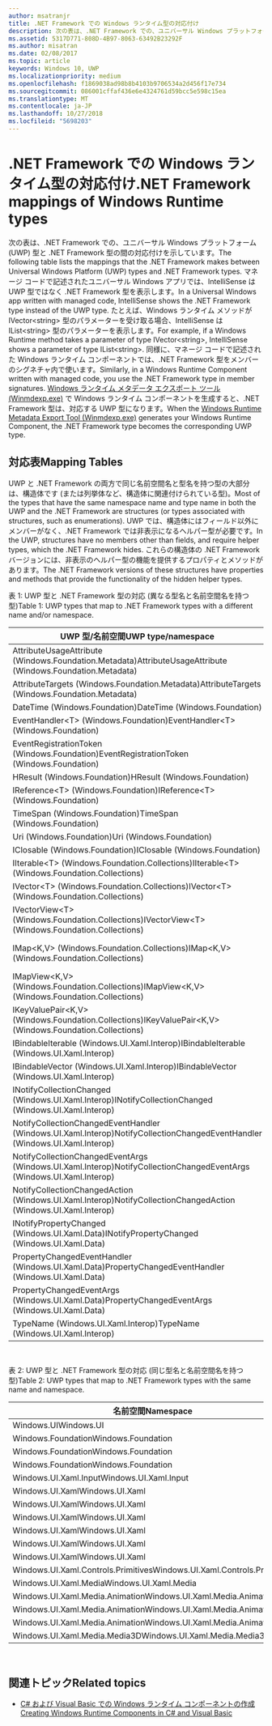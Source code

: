 ```yaml
---
author: msatranjr
title: .NET Framework での Windows ランタイム型の対応付け
description: 次の表は、.NET Framework での、ユニバーサル Windows プラットフォーム (UWP) 型と .NET Framework 型の間の対応付けを示しています。
ms.assetid: 5317D771-808D-4B97-8063-63492B23292F
ms.author: misatran
ms.date: 02/08/2017
ms.topic: article
keywords: Windows 10, UWP
ms.localizationpriority: medium
ms.openlocfilehash: f1869038ad98b8b4103b9706534a2d456f17e734
ms.sourcegitcommit: 086001cffaf436e6e4324761d59bcc5e598c15ea
ms.translationtype: MT
ms.contentlocale: ja-JP
ms.lasthandoff: 10/27/2018
ms.locfileid: "5698203"
---
```

# <a name="net-framework-mappings-of-windows-runtime-types"></a><span data-ttu-id="24af7-104">.NET Framework での Windows ランタイム型の対応付け</span><span class="sxs-lookup"><span data-stu-id="24af7-104">.NET Framework mappings of Windows Runtime types</span></span>



<span data-ttu-id="24af7-105">次の表は、.NET Framework での、ユニバーサル Windows プラットフォーム (UWP) 型と .NET Framework 型の間の対応付けを示しています。</span><span class="sxs-lookup"><span data-stu-id="24af7-105">The following table lists the mappings that the .NET Framework makes between Universal Windows Platform (UWP) types and .NET Framework types.</span></span> <span data-ttu-id="24af7-106">マネージ コードで記述されたユニバーサル Windows アプリでは、IntelliSense は UWP 型ではなく .NET Framework 型を表示します。</span><span class="sxs-lookup"><span data-stu-id="24af7-106">In a Universal Windows app written with managed code, IntelliSense shows the .NET Framework type instead of the UWP type.</span></span> <span data-ttu-id="24af7-107">たとえば、Windows ランタイム メソッドが IVector&lt;string&gt; 型のパラメーターを受け取る場合、IntelliSense は IList&lt;string&gt; 型のパラメーターを表示します。</span><span class="sxs-lookup"><span data-stu-id="24af7-107">For example, if a Windows Runtime method takes a parameter of type IVector&lt;string&gt;, IntelliSense shows a parameter of type IList&lt;string&gt;.</span></span> <span data-ttu-id="24af7-108">同様に、マネージ コードで記述された Windows ランタイム コンポーネントでは、.NET Framework 型をメンバーのシグネチャ内で使います。</span><span class="sxs-lookup"><span data-stu-id="24af7-108">Similarly, in a Windows Runtime Component written with managed code, you use the .NET Framework type in member signatures.</span></span> <span data-ttu-id="24af7-109">[Windows ランタイム メタデータ エクスポート ツール (Winmdexp.exe)](https://msdn.microsoft.com/library/hh925576.aspx) で Windows ランタイム コンポーネントを生成すると、.NET Framework 型は、対応する UWP 型になります。</span><span class="sxs-lookup"><span data-stu-id="24af7-109">When the [Windows Runtime Metadata Export Tool (Winmdexp.exe)](https://msdn.microsoft.com/library/hh925576.aspx) generates your Windows Runtime Component, the .NET Framework type becomes the corresponding UWP type.</span></span>

## <a name="mapping-tables"></a><span data-ttu-id="24af7-110">対応表</span><span class="sxs-lookup"><span data-stu-id="24af7-110">Mapping Tables</span></span>


<span data-ttu-id="24af7-111">UWP と .NET Framework の両方で同じ名前空間名と型名を持つ型の大部分は、構造体です (または列挙体など、構造体に関連付けられている型)。</span><span class="sxs-lookup"><span data-stu-id="24af7-111">Most of the types that have the same namespace name and type name in both the UWP and the .NET Framework are structures (or types associated with structures, such as enumerations).</span></span> <span data-ttu-id="24af7-112">UWP では、構造体にはフィールド以外にメンバーがなく、.NET Framework では非表示になるヘルパー型が必要です。</span><span class="sxs-lookup"><span data-stu-id="24af7-112">In the UWP, structures have no members other than fields, and require helper types, which the .NET Framework hides.</span></span> <span data-ttu-id="24af7-113">これらの構造体の .NET Framework バージョンには、非表示のヘルパー型の機能を提供するプロパティとメソッドがあります。</span><span class="sxs-lookup"><span data-stu-id="24af7-113">The .NET Framework versions of these structures have properties and methods that provide the functionality of the hidden helper types.</span></span>

<span data-ttu-id="24af7-114">表 1: UWP 型と .NET Framework 型の対応 (異なる型名と名前空間名を持つ型)</span><span class="sxs-lookup"><span data-stu-id="24af7-114">Table 1: UWP types that map to .NET Framework types with a different name and/or namespace.</span></span>

| <span data-ttu-id="24af7-115">UWP 型/名前空間</span><span class="sxs-lookup"><span data-stu-id="24af7-115">UWP type/namespace</span></span>                                            | <span data-ttu-id="24af7-116">.NET Framework 型/名前空間</span><span class="sxs-lookup"><span data-stu-id="24af7-116">.NET Framework type/namespace</span></span>                                          | <span data-ttu-id="24af7-117">.NET Framework アセンブリ</span><span class="sxs-lookup"><span data-stu-id="24af7-117">.NET Framework assembly</span></span>                           |
|---------------------------------------------------------------|------------------------------------------------------------------------|---------------------------------------------------|
| <span data-ttu-id="24af7-118">AttributeUsageAttribute (Windows.Foundation.Metadata)</span><span class="sxs-lookup"><span data-stu-id="24af7-118">AttributeUsageAttribute (Windows.Foundation.Metadata)</span></span>         | <span data-ttu-id="24af7-119">AttributeUsageAttribute (System)</span><span class="sxs-lookup"><span data-stu-id="24af7-119">AttributeUsageAttribute (System)</span></span>                                       | <span data-ttu-id="24af7-120">System.Runtime.dll</span><span class="sxs-lookup"><span data-stu-id="24af7-120">System.Runtime.dll</span></span>                                |
| <span data-ttu-id="24af7-121">AttributeTargets (Windows.Foundation.Metadata)</span><span class="sxs-lookup"><span data-stu-id="24af7-121">AttributeTargets (Windows.Foundation.Metadata)</span></span>                | <span data-ttu-id="24af7-122">AttributeTargets (System)</span><span class="sxs-lookup"><span data-stu-id="24af7-122">AttributeTargets (System)</span></span>                                              | <span data-ttu-id="24af7-123">System.Runtime.dll</span><span class="sxs-lookup"><span data-stu-id="24af7-123">System.Runtime.dll</span></span>                                |
| <span data-ttu-id="24af7-124">DateTime (Windows.Foundation)</span><span class="sxs-lookup"><span data-stu-id="24af7-124">DateTime (Windows.Foundation)</span></span>                                 | <span data-ttu-id="24af7-125">DateTimeOffset (System)</span><span class="sxs-lookup"><span data-stu-id="24af7-125">DateTimeOffset (System)</span></span>                                                | <span data-ttu-id="24af7-126">System.Runtime.dll</span><span class="sxs-lookup"><span data-stu-id="24af7-126">System.Runtime.dll</span></span>                                |
| <span data-ttu-id="24af7-127">EventHandler&lt;T&gt; (Windows.Foundation)</span><span class="sxs-lookup"><span data-stu-id="24af7-127">EventHandler&lt;T&gt; (Windows.Foundation)</span></span>                    | <span data-ttu-id="24af7-128">EventHandler&lt;T&gt; (System)</span><span class="sxs-lookup"><span data-stu-id="24af7-128">EventHandler&lt;T&gt; (System)</span></span>                                         | <span data-ttu-id="24af7-129">System.Runtime.dll</span><span class="sxs-lookup"><span data-stu-id="24af7-129">System.Runtime.dll</span></span>                                |
| <span data-ttu-id="24af7-130">EventRegistrationToken (Windows.Foundation)</span><span class="sxs-lookup"><span data-stu-id="24af7-130">EventRegistrationToken (Windows.Foundation)</span></span>                   | <span data-ttu-id="24af7-131">EventRegistrationToken (System.Runtime.InteropServices.WindowsRuntime)</span><span class="sxs-lookup"><span data-stu-id="24af7-131">EventRegistrationToken (System.Runtime.InteropServices.WindowsRuntime)</span></span> | <span data-ttu-id="24af7-132">System.Runtime.InteropServices.WindowsRuntime.dll</span><span class="sxs-lookup"><span data-stu-id="24af7-132">System.Runtime.InteropServices.WindowsRuntime.dll</span></span> |
| <span data-ttu-id="24af7-133">HResult (Windows.Foundation)</span><span class="sxs-lookup"><span data-stu-id="24af7-133">HResult (Windows.Foundation)</span></span>                                  | <span data-ttu-id="24af7-134">Exception (System)</span><span class="sxs-lookup"><span data-stu-id="24af7-134">Exception (System)</span></span>                                                     | <span data-ttu-id="24af7-135">System.Runtime.dll</span><span class="sxs-lookup"><span data-stu-id="24af7-135">System.Runtime.dll</span></span>                                |
| <span data-ttu-id="24af7-136">IReference&lt;T&gt; (Windows.Foundation)</span><span class="sxs-lookup"><span data-stu-id="24af7-136">IReference&lt;T&gt; (Windows.Foundation)</span></span>                      | <span data-ttu-id="24af7-137">Nullable&lt;T&gt; (System)</span><span class="sxs-lookup"><span data-stu-id="24af7-137">Nullable&lt;T&gt; (System)</span></span>                                             | <span data-ttu-id="24af7-138">System.Runtime.dll</span><span class="sxs-lookup"><span data-stu-id="24af7-138">System.Runtime.dll</span></span>                                |
| <span data-ttu-id="24af7-139">TimeSpan (Windows.Foundation)</span><span class="sxs-lookup"><span data-stu-id="24af7-139">TimeSpan (Windows.Foundation)</span></span>                                 | <span data-ttu-id="24af7-140">TimeSpan (System)</span><span class="sxs-lookup"><span data-stu-id="24af7-140">TimeSpan (System)</span></span>                                                      | <span data-ttu-id="24af7-141">System.Runtime.dll</span><span class="sxs-lookup"><span data-stu-id="24af7-141">System.Runtime.dll</span></span>                                |
| <span data-ttu-id="24af7-142">Uri (Windows.Foundation)</span><span class="sxs-lookup"><span data-stu-id="24af7-142">Uri (Windows.Foundation)</span></span>                                      | <span data-ttu-id="24af7-143">Uri (System)</span><span class="sxs-lookup"><span data-stu-id="24af7-143">Uri (System)</span></span>                                                           | <span data-ttu-id="24af7-144">System.Runtime.dll</span><span class="sxs-lookup"><span data-stu-id="24af7-144">System.Runtime.dll</span></span>                                |
| <span data-ttu-id="24af7-145">IClosable (Windows.Foundation)</span><span class="sxs-lookup"><span data-stu-id="24af7-145">IClosable (Windows.Foundation)</span></span>                                | <span data-ttu-id="24af7-146">IDisposable (System)</span><span class="sxs-lookup"><span data-stu-id="24af7-146">IDisposable (System)</span></span>                                                   | <span data-ttu-id="24af7-147">System.Runtime.dll</span><span class="sxs-lookup"><span data-stu-id="24af7-147">System.Runtime.dll</span></span>                                |
| <span data-ttu-id="24af7-148">IIterable&lt;T&gt; (Windows.Foundation.Collections)</span><span class="sxs-lookup"><span data-stu-id="24af7-148">IIterable&lt;T&gt; (Windows.Foundation.Collections)</span></span>           | <span data-ttu-id="24af7-149">IEnumerable&lt;T&gt; (System.Collections.Generic)</span><span class="sxs-lookup"><span data-stu-id="24af7-149">IEnumerable&lt;T&gt; (System.Collections.Generic)</span></span>                      | <span data-ttu-id="24af7-150">System.Runtime.dll</span><span class="sxs-lookup"><span data-stu-id="24af7-150">System.Runtime.dll</span></span>                                |
| <span data-ttu-id="24af7-151">IVector&lt;T&gt; (Windows.Foundation.Collections)</span><span class="sxs-lookup"><span data-stu-id="24af7-151">IVector&lt;T&gt; (Windows.Foundation.Collections)</span></span>             | <span data-ttu-id="24af7-152">IList&lt;T&gt; (System.Collections.Generic)</span><span class="sxs-lookup"><span data-stu-id="24af7-152">IList&lt;T&gt; (System.Collections.Generic)</span></span>                            | <span data-ttu-id="24af7-153">System.Runtime.dll</span><span class="sxs-lookup"><span data-stu-id="24af7-153">System.Runtime.dll</span></span>                                |
| <span data-ttu-id="24af7-154">IVectorView&lt;T&gt; (Windows.Foundation.Collections)</span><span class="sxs-lookup"><span data-stu-id="24af7-154">IVectorView&lt;T&gt; (Windows.Foundation.Collections)</span></span>         | <span data-ttu-id="24af7-155">IReadOnlyList&lt;T&gt; (System.Collections.Generic)</span><span class="sxs-lookup"><span data-stu-id="24af7-155">IReadOnlyList&lt;T&gt; (System.Collections.Generic)</span></span>                    | <span data-ttu-id="24af7-156">System.Runtime.dll</span><span class="sxs-lookup"><span data-stu-id="24af7-156">System.Runtime.dll</span></span>                                |
| <span data-ttu-id="24af7-157">IMap&lt;K,V&gt; (Windows.Foundation.Collections)</span><span class="sxs-lookup"><span data-stu-id="24af7-157">IMap&lt;K,V&gt; (Windows.Foundation.Collections)</span></span>              | <span data-ttu-id="24af7-158">IDictionary&lt;TKey,TValue&gt; (System.Collections.Generic)</span><span class="sxs-lookup"><span data-stu-id="24af7-158">IDictionary&lt;TKey,TValue&gt; (System.Collections.Generic)</span></span>            | <span data-ttu-id="24af7-159">System.Runtime.dll</span><span class="sxs-lookup"><span data-stu-id="24af7-159">System.Runtime.dll</span></span>                                |
| <span data-ttu-id="24af7-160">IMapView&lt;K,V&gt; (Windows.Foundation.Collections)</span><span class="sxs-lookup"><span data-stu-id="24af7-160">IMapView&lt;K,V&gt; (Windows.Foundation.Collections)</span></span>          | <span data-ttu-id="24af7-161">IReadOnlyDictionary&lt;TKey,TValue&gt; (System.Collections.Generic)</span><span class="sxs-lookup"><span data-stu-id="24af7-161">IReadOnlyDictionary&lt;TKey,TValue&gt; (System.Collections.Generic)</span></span>    | <span data-ttu-id="24af7-162">System.Runtime.dll</span><span class="sxs-lookup"><span data-stu-id="24af7-162">System.Runtime.dll</span></span>                                |
| <span data-ttu-id="24af7-163">IKeyValuePair&lt;K,V&gt; (Windows.Foundation.Collections)</span><span class="sxs-lookup"><span data-stu-id="24af7-163">IKeyValuePair&lt;K,V&gt; (Windows.Foundation.Collections)</span></span>     | <span data-ttu-id="24af7-164">KeyValuePair&lt;TKey,TValue&gt; (System.Collections.Generic)</span><span class="sxs-lookup"><span data-stu-id="24af7-164">KeyValuePair&lt;TKey,TValue&gt; (System.Collections.Generic)</span></span>           | <span data-ttu-id="24af7-165">System.Runtime.dll</span><span class="sxs-lookup"><span data-stu-id="24af7-165">System.Runtime.dll</span></span>                                |
| <span data-ttu-id="24af7-166">IBindableIterable (Windows.UI.Xaml.Interop)</span><span class="sxs-lookup"><span data-stu-id="24af7-166">IBindableIterable (Windows.UI.Xaml.Interop)</span></span>                   | <span data-ttu-id="24af7-167">IEnumerable (System.Collections)</span><span class="sxs-lookup"><span data-stu-id="24af7-167">IEnumerable (System.Collections)</span></span>                                       | <span data-ttu-id="24af7-168">System.Runtime.dll</span><span class="sxs-lookup"><span data-stu-id="24af7-168">System.Runtime.dll</span></span>                                |
| <span data-ttu-id="24af7-169">IBindableVector (Windows.UI.Xaml.Interop)</span><span class="sxs-lookup"><span data-stu-id="24af7-169">IBindableVector (Windows.UI.Xaml.Interop)</span></span>                     | <span data-ttu-id="24af7-170">IList (System.Collections)</span><span class="sxs-lookup"><span data-stu-id="24af7-170">IList (System.Collections)</span></span>                                             | <span data-ttu-id="24af7-171">System.Runtime.dll</span><span class="sxs-lookup"><span data-stu-id="24af7-171">System.Runtime.dll</span></span>                                |
| <span data-ttu-id="24af7-172">INotifyCollectionChanged (Windows.UI.Xaml.Interop)</span><span class="sxs-lookup"><span data-stu-id="24af7-172">INotifyCollectionChanged (Windows.UI.Xaml.Interop)</span></span>            | <span data-ttu-id="24af7-173">INotifyCollectionChanged (System.Collections.Specialized)</span><span class="sxs-lookup"><span data-stu-id="24af7-173">INotifyCollectionChanged (System.Collections.Specialized)</span></span>              | <span data-ttu-id="24af7-174">System.ObjectModel.dll</span><span class="sxs-lookup"><span data-stu-id="24af7-174">System.ObjectModel.dll</span></span>                            |
| <span data-ttu-id="24af7-175">NotifyCollectionChangedEventHandler (Windows.UI.Xaml.Interop)</span><span class="sxs-lookup"><span data-stu-id="24af7-175">NotifyCollectionChangedEventHandler (Windows.UI.Xaml.Interop)</span></span> | <span data-ttu-id="24af7-176">NotifyCollectionChangedEventHandler (System.Collections.Specialized)</span><span class="sxs-lookup"><span data-stu-id="24af7-176">NotifyCollectionChangedEventHandler (System.Collections.Specialized)</span></span>   | <span data-ttu-id="24af7-177">System.ObjectModel.dll</span><span class="sxs-lookup"><span data-stu-id="24af7-177">System.ObjectModel.dll</span></span>                            |
| <span data-ttu-id="24af7-178">NotifyCollectionChangedEventArgs (Windows.UI.Xaml.Interop)</span><span class="sxs-lookup"><span data-stu-id="24af7-178">NotifyCollectionChangedEventArgs (Windows.UI.Xaml.Interop)</span></span>    | <span data-ttu-id="24af7-179">NotifyCollectionChangedEventArgs (System.Collections.Specialized)</span><span class="sxs-lookup"><span data-stu-id="24af7-179">NotifyCollectionChangedEventArgs (System.Collections.Specialized)</span></span>      | <span data-ttu-id="24af7-180">System.ObjectModel.dll</span><span class="sxs-lookup"><span data-stu-id="24af7-180">System.ObjectModel.dll</span></span>                            |
| <span data-ttu-id="24af7-181">NotifyCollectionChangedAction (Windows.UI.Xaml.Interop)</span><span class="sxs-lookup"><span data-stu-id="24af7-181">NotifyCollectionChangedAction (Windows.UI.Xaml.Interop)</span></span>       | <span data-ttu-id="24af7-182">NotifyCollectionChangedAction (System.Collections.Specialized)</span><span class="sxs-lookup"><span data-stu-id="24af7-182">NotifyCollectionChangedAction (System.Collections.Specialized)</span></span>         | <span data-ttu-id="24af7-183">System.ObjectModel.dll</span><span class="sxs-lookup"><span data-stu-id="24af7-183">System.ObjectModel.dll</span></span>                            |
| <span data-ttu-id="24af7-184">INotifyPropertyChanged (Windows.UI.Xaml.Data)</span><span class="sxs-lookup"><span data-stu-id="24af7-184">INotifyPropertyChanged (Windows.UI.Xaml.Data)</span></span>                 | <span data-ttu-id="24af7-185">INotifyPropertyChanged (System.ComponentModel)</span><span class="sxs-lookup"><span data-stu-id="24af7-185">INotifyPropertyChanged (System.ComponentModel)</span></span>                         | <span data-ttu-id="24af7-186">System.ObjectModel.dll</span><span class="sxs-lookup"><span data-stu-id="24af7-186">System.ObjectModel.dll</span></span>                            |
| <span data-ttu-id="24af7-187">PropertyChangedEventHandler (Windows.UI.Xaml.Data)</span><span class="sxs-lookup"><span data-stu-id="24af7-187">PropertyChangedEventHandler (Windows.UI.Xaml.Data)</span></span>            | <span data-ttu-id="24af7-188">PropertyChangedEventHandler (System.ComponentModel)</span><span class="sxs-lookup"><span data-stu-id="24af7-188">PropertyChangedEventHandler (System.ComponentModel)</span></span>                    | <span data-ttu-id="24af7-189">System.ObjectModel.dll</span><span class="sxs-lookup"><span data-stu-id="24af7-189">System.ObjectModel.dll</span></span>                            |
| <span data-ttu-id="24af7-190">PropertyChangedEventArgs (Windows.UI.Xaml.Data)</span><span class="sxs-lookup"><span data-stu-id="24af7-190">PropertyChangedEventArgs (Windows.UI.Xaml.Data)</span></span>               | <span data-ttu-id="24af7-191">PropertyChangedEventArgs (System.ComponentModel)</span><span class="sxs-lookup"><span data-stu-id="24af7-191">PropertyChangedEventArgs (System.ComponentModel)</span></span>                       | <span data-ttu-id="24af7-192">System.ObjectModel.dll</span><span class="sxs-lookup"><span data-stu-id="24af7-192">System.ObjectModel.dll</span></span>                            |
| <span data-ttu-id="24af7-193">TypeName (Windows.UI.Xaml.Interop)</span><span class="sxs-lookup"><span data-stu-id="24af7-193">TypeName (Windows.UI.Xaml.Interop)</span></span>                            | <span data-ttu-id="24af7-194">Type (System)</span><span class="sxs-lookup"><span data-stu-id="24af7-194">Type (System)</span></span>                                                          | <span data-ttu-id="24af7-195">System.Runtime.dll</span><span class="sxs-lookup"><span data-stu-id="24af7-195">System.Runtime.dll</span></span>                                |

 

<span data-ttu-id="24af7-196">表 2: UWP 型と .NET Framework 型の対応 (同じ型名と名前空間名を持つ型)</span><span class="sxs-lookup"><span data-stu-id="24af7-196">Table 2: UWP types that map to .NET Framework types with the same name and namespace.</span></span>

| <span data-ttu-id="24af7-197">名前空間</span><span class="sxs-lookup"><span data-stu-id="24af7-197">Namespace</span></span>                           | <span data-ttu-id="24af7-198">型</span><span class="sxs-lookup"><span data-stu-id="24af7-198">Type</span></span>               | <span data-ttu-id="24af7-199">.NET Framework アセンブリ</span><span class="sxs-lookup"><span data-stu-id="24af7-199">.NET Framework assembly</span></span>                   |
|-------------------------------------|--------------------|-------------------------------------------|
| <span data-ttu-id="24af7-200">Windows.UI</span><span class="sxs-lookup"><span data-stu-id="24af7-200">Windows.UI</span></span>                          | <span data-ttu-id="24af7-201">Color</span><span class="sxs-lookup"><span data-stu-id="24af7-201">Color</span></span>              | <span data-ttu-id="24af7-202">System.Runtime.WindowsRuntime.dll</span><span class="sxs-lookup"><span data-stu-id="24af7-202">System.Runtime.WindowsRuntime.dll</span></span>         |
| <span data-ttu-id="24af7-203">Windows.Foundation</span><span class="sxs-lookup"><span data-stu-id="24af7-203">Windows.Foundation</span></span>                  | <span data-ttu-id="24af7-204">Point</span><span class="sxs-lookup"><span data-stu-id="24af7-204">Point</span></span>              | <span data-ttu-id="24af7-205">System.Runtime.WindowsRuntime.dll</span><span class="sxs-lookup"><span data-stu-id="24af7-205">System.Runtime.WindowsRuntime.dll</span></span>         |
| <span data-ttu-id="24af7-206">Windows.Foundation</span><span class="sxs-lookup"><span data-stu-id="24af7-206">Windows.Foundation</span></span>                  | <span data-ttu-id="24af7-207">Rect</span><span class="sxs-lookup"><span data-stu-id="24af7-207">Rect</span></span>               | <span data-ttu-id="24af7-208">System.Runtime.WindowsRuntime.dll</span><span class="sxs-lookup"><span data-stu-id="24af7-208">System.Runtime.WindowsRuntime.dll</span></span>         |
| <span data-ttu-id="24af7-209">Windows.Foundation</span><span class="sxs-lookup"><span data-stu-id="24af7-209">Windows.Foundation</span></span>                  | <span data-ttu-id="24af7-210">Size</span><span class="sxs-lookup"><span data-stu-id="24af7-210">Size</span></span>               | <span data-ttu-id="24af7-211">System.Runtime.WindowsRuntime.dll</span><span class="sxs-lookup"><span data-stu-id="24af7-211">System.Runtime.WindowsRuntime.dll</span></span>         |
| <span data-ttu-id="24af7-212">Windows.UI.Xaml.Input</span><span class="sxs-lookup"><span data-stu-id="24af7-212">Windows.UI.Xaml.Input</span></span>               | <span data-ttu-id="24af7-213">ICommand</span><span class="sxs-lookup"><span data-stu-id="24af7-213">ICommand</span></span>           | <span data-ttu-id="24af7-214">System.ObjectModel.dll</span><span class="sxs-lookup"><span data-stu-id="24af7-214">System.ObjectModel.dll</span></span>                    |
| <span data-ttu-id="24af7-215">Windows.UI.Xaml</span><span class="sxs-lookup"><span data-stu-id="24af7-215">Windows.UI.Xaml</span></span>                     | <span data-ttu-id="24af7-216">CornerRadius</span><span class="sxs-lookup"><span data-stu-id="24af7-216">CornerRadius</span></span>       | <span data-ttu-id="24af7-217">System.Runtime.WindowsRuntime.UI.Xaml.dll</span><span class="sxs-lookup"><span data-stu-id="24af7-217">System.Runtime.WindowsRuntime.UI.Xaml.dll</span></span> |
| <span data-ttu-id="24af7-218">Windows.UI.Xaml</span><span class="sxs-lookup"><span data-stu-id="24af7-218">Windows.UI.Xaml</span></span>                     | <span data-ttu-id="24af7-219">Duration</span><span class="sxs-lookup"><span data-stu-id="24af7-219">Duration</span></span>           | <span data-ttu-id="24af7-220">System.Runtime.WindowsRuntime.UI.Xaml.dll</span><span class="sxs-lookup"><span data-stu-id="24af7-220">System.Runtime.WindowsRuntime.UI.Xaml.dll</span></span> |
| <span data-ttu-id="24af7-221">Windows.UI.Xaml</span><span class="sxs-lookup"><span data-stu-id="24af7-221">Windows.UI.Xaml</span></span>                     | <span data-ttu-id="24af7-222">DurationType</span><span class="sxs-lookup"><span data-stu-id="24af7-222">DurationType</span></span>       | <span data-ttu-id="24af7-223">System.Runtime.WindowsRuntime.UI.Xaml.dll</span><span class="sxs-lookup"><span data-stu-id="24af7-223">System.Runtime.WindowsRuntime.UI.Xaml.dll</span></span> |
| <span data-ttu-id="24af7-224">Windows.UI.Xaml</span><span class="sxs-lookup"><span data-stu-id="24af7-224">Windows.UI.Xaml</span></span>                     | <span data-ttu-id="24af7-225">GridLength</span><span class="sxs-lookup"><span data-stu-id="24af7-225">GridLength</span></span>         | <span data-ttu-id="24af7-226">System.Runtime.WindowsRuntime.UI.Xaml.dll</span><span class="sxs-lookup"><span data-stu-id="24af7-226">System.Runtime.WindowsRuntime.UI.Xaml.dll</span></span> |
| <span data-ttu-id="24af7-227">Windows.UI.Xaml</span><span class="sxs-lookup"><span data-stu-id="24af7-227">Windows.UI.Xaml</span></span>                     | <span data-ttu-id="24af7-228">GridUnitType</span><span class="sxs-lookup"><span data-stu-id="24af7-228">GridUnitType</span></span>       | <span data-ttu-id="24af7-229">System.Runtime.WindowsRuntime.UI.Xaml.dll</span><span class="sxs-lookup"><span data-stu-id="24af7-229">System.Runtime.WindowsRuntime.UI.Xaml.dll</span></span> |
| <span data-ttu-id="24af7-230">Windows.UI.Xaml</span><span class="sxs-lookup"><span data-stu-id="24af7-230">Windows.UI.Xaml</span></span>                     | <span data-ttu-id="24af7-231">Thickness</span><span class="sxs-lookup"><span data-stu-id="24af7-231">Thickness</span></span>          | <span data-ttu-id="24af7-232">System.Runtime.WindowsRuntime.UI.Xaml.dll</span><span class="sxs-lookup"><span data-stu-id="24af7-232">System.Runtime.WindowsRuntime.UI.Xaml.dll</span></span> |
| <span data-ttu-id="24af7-233">Windows.UI.Xaml.Controls.Primitives</span><span class="sxs-lookup"><span data-stu-id="24af7-233">Windows.UI.Xaml.Controls.Primitives</span></span> | <span data-ttu-id="24af7-234">GeneratorPosition</span><span class="sxs-lookup"><span data-stu-id="24af7-234">GeneratorPosition</span></span>  | <span data-ttu-id="24af7-235">System.Runtime.WindowsRuntime.UI.Xaml.dll</span><span class="sxs-lookup"><span data-stu-id="24af7-235">System.Runtime.WindowsRuntime.UI.Xaml.dll</span></span> |
| <span data-ttu-id="24af7-236">Windows.UI.Xaml.Media</span><span class="sxs-lookup"><span data-stu-id="24af7-236">Windows.UI.Xaml.Media</span></span>               | <span data-ttu-id="24af7-237">Matrix</span><span class="sxs-lookup"><span data-stu-id="24af7-237">Matrix</span></span>             | <span data-ttu-id="24af7-238">System.Runtime.WindowsRuntime.UI.Xaml.dll</span><span class="sxs-lookup"><span data-stu-id="24af7-238">System.Runtime.WindowsRuntime.UI.Xaml.dll</span></span> |
| <span data-ttu-id="24af7-239">Windows.UI.Xaml.Media.Animation</span><span class="sxs-lookup"><span data-stu-id="24af7-239">Windows.UI.Xaml.Media.Animation</span></span>     | <span data-ttu-id="24af7-240">KeyTime</span><span class="sxs-lookup"><span data-stu-id="24af7-240">KeyTime</span></span>            | <span data-ttu-id="24af7-241">System.Runtime.WindowsRuntime.UI.Xaml.dll</span><span class="sxs-lookup"><span data-stu-id="24af7-241">System.Runtime.WindowsRuntime.UI.Xaml.dll</span></span> |
| <span data-ttu-id="24af7-242">Windows.UI.Xaml.Media.Animation</span><span class="sxs-lookup"><span data-stu-id="24af7-242">Windows.UI.Xaml.Media.Animation</span></span>     | <span data-ttu-id="24af7-243">RepeatBehavior</span><span class="sxs-lookup"><span data-stu-id="24af7-243">RepeatBehavior</span></span>     | <span data-ttu-id="24af7-244">System.Runtime.WindowsRuntime.UI.Xaml.dll</span><span class="sxs-lookup"><span data-stu-id="24af7-244">System.Runtime.WindowsRuntime.UI.Xaml.dll</span></span> |
| <span data-ttu-id="24af7-245">Windows.UI.Xaml.Media.Animation</span><span class="sxs-lookup"><span data-stu-id="24af7-245">Windows.UI.Xaml.Media.Animation</span></span>     | <span data-ttu-id="24af7-246">RepeatBehaviorType</span><span class="sxs-lookup"><span data-stu-id="24af7-246">RepeatBehaviorType</span></span> | <span data-ttu-id="24af7-247">System.Runtime.WindowsRuntime.UI.Xaml.dll</span><span class="sxs-lookup"><span data-stu-id="24af7-247">System.Runtime.WindowsRuntime.UI.Xaml.dll</span></span> |
| <span data-ttu-id="24af7-248">Windows.UI.Xaml.Media.Media3D</span><span class="sxs-lookup"><span data-stu-id="24af7-248">Windows.UI.Xaml.Media.Media3D</span></span>       | <span data-ttu-id="24af7-249">Matrix3D</span><span class="sxs-lookup"><span data-stu-id="24af7-249">Matrix3D</span></span>           | <span data-ttu-id="24af7-250">System.Runtime.WindowsRuntime.UI.Xaml.dll</span><span class="sxs-lookup"><span data-stu-id="24af7-250">System.Runtime.WindowsRuntime.UI.Xaml.dll</span></span> |

 

## <a name="related-topics"></a><span data-ttu-id="24af7-251">関連トピック</span><span class="sxs-lookup"><span data-stu-id="24af7-251">Related topics</span></span>

* [<span data-ttu-id="24af7-252">C# および Visual Basic での Windows ランタイム コンポーネントの作成</span><span class="sxs-lookup"><span data-stu-id="24af7-252">Creating Windows Runtime Components in C# and Visual Basic</span></span>](creating-windows-runtime-components-in-csharp-and-visual-basic.md)
